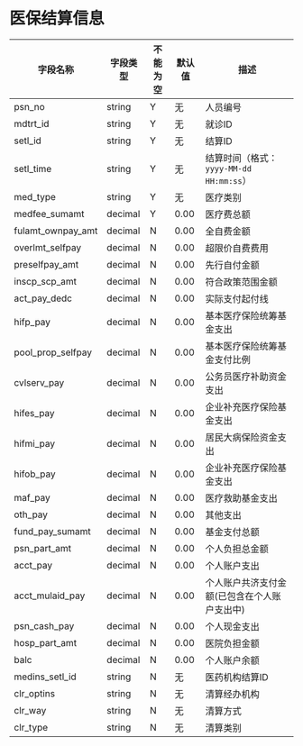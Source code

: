# 医保结算信息

| 字段名称 | 字段类型 | 不能为空 | 默认值 | 描述 |
| -------- | -------- | -------- | ------ | ---- |
| psn_no | string | Y | 无 | 人员编号 |
| mdtrt_id | string | Y | 无 | 就诊ID  |
| setl_id | string | Y | 无 | 结算ID  |
| setl_time | string | Y | 无 | 结算时间（格式：`yyyy-MM-dd HH:mm:ss`） |
| med_type | string | Y | 无 | 医疗类别 |
| medfee_sumamt | decimal | Y | 0.00 | 医疗费总额 |
| fulamt_ownpay_amt | decimal | N | 0.00 | 全自费金额 |
| overlmt_selfpay | decimal | N | 0.00 | 超限价自费费用 |
| preselfpay_amt | decimal | N | 0.00 | 先行自付金额 |
| inscp_scp_amt | decimal | N | 0.00 | 符合政策范围金额 |
| act_pay_dedc | decimal | N | 0.00 | 实际支付起付线 |
| hifp_pay | decimal | N | 0.00 | 基本医疗保险统筹基金支出 |
| pool_prop_selfpay | decimal | N | 0.00 | 基本医疗保险统筹基金支付比例 |
| cvlserv_pay | decimal | N | 0.00 | 公务员医疗补助资金支出 |
| hifes_pay | decimal | N | 0.00 | 企业补充医疗保险基金支出 |
| hifmi_pay | decimal | N | 0.00 | 居民大病保险资金支出 |
| hifob_pay | decimal | N | 0.00 | 企业补充医疗保险基金支出 |
| maf_pay | decimal | N | 0.00 | 医疗救助基金支出 |
| oth_pay | decimal | N | 0.00 | 其他支出 |
| fund_pay_sumamt | decimal | N | 0.00 | 基金支付总额  |
| psn_part_amt | decimal | N | 0.00 | 个人负担总金额 |
| acct_pay | decimal | N | 0.00 | 个人账户支出 |
| acct_mulaid_pay | decimal | N | 0.00 | 个人账户共济支付金额(已包含在个人账户支出中) |
| psn_cash_pay | decimal | N | 0.00 | 个人现金支出 |
| hosp_part_amt | decimal | N | 0.00 | 医院负担金额 |
| balc | decimal | N | 0.00 | 个人账户余额 |
| medins_setl_id | string | N | 无 | 医药机构结算ID |
| clr_optins | string | N | 无 | 清算经办机构  |
| clr_way | string | N | 无 | 清算方式 |
| clr_type | string | N | 无 | 清算类别 |